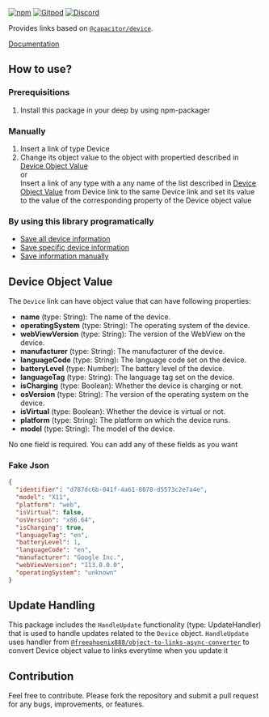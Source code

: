[![npm](https://img.shields.io/npm/v/@deep-foundation/capacitor-device.svg)](https://www.npmjs.com/package/@deep-foundation/capacitor-device) 
[![Gitpod](https://img.shields.io/badge/Gitpod-ready--to--code-blue?logo=gitpod)](https://gitpod.io/#https://github.com/deep-foundation/capacitor-device) 
[![Discord](https://badgen.net/badge/icon/discord?icon=discord&label&color=purple)](https://discord.gg/deep-foundation)

Provides links based on [`@capacitor/device`](https://www.npmjs.com/package/@capacitor/device). 

[Documentation](https://deep-foundation.github.io/capacitor-device/) 

## How to use?
### Prerequisitions
1. Install this package in your deep by using npm-packager

### Manually
1. Insert a link of type Device 
2.  Change its object value to the object with propertied described in [Device Object Value](#md:device-object-value)  
or  
Insert a link of any type with a any name of the list described in [Device Object Value](#md:device-object-value) from Device link to the same Device link and set its value to the value of the corresponding property of the Device object value


### By using this library programatically
- [Save all device information](https://deep-foundation.github.io/capacitor-device/functions/saveDeviceInfo.html#md:save-all-device-information)  
- [Save specific device information](https://deep-foundation.github.io/capacitor-device/functions/saveDeviceInfo.html#md:save-specific-device-information)  
- [Save information manually](https://deep-foundation.github.io/capacitor-device/functions/saveDeviceInfo.html#md:save-information-manually)  

## Device Object Value

The `Device` link can have object value that can have following properties:

- **name** (type: String): The name of the device.
- **operatingSystem** (type: String): The operating system of the device.
- **webViewVersion** (type: String): The version of the WebView on the device.
- **manufacturer** (type: String): The manufacturer of the device.
- **languageCode** (type: String): The language code set on the device.
- **batteryLevel** (type: Number): The battery level of the device.
- **languageTag** (type: String): The language tag set on the device.
- **isCharging** (type: Boolean): Whether the device is charging or not.
- **osVersion** (type: String): The version of the operating system on the device.
- **isVirtual** (type: Boolean): Whether the device is virtual or not.
- **platform** (type: String): The platform on which the device runs.
- **model** (type: String): The model of the device.  

No one field is required. You can add any of these fields as you want

### Fake Json
```json
{
  "identifier": "d787dc6b-041f-4a61-8078-d5573c2e7a4e",
  "model": "X11",
  "platform": "web",
  "isVirtual": false,
  "osVersion": "x86.64",
  "isCharging": true,
  "languageTag": "en",
  "batteryLevel": 1,
  "languageCode": "en",
  "manufacturer": "Google Inc.",
  "webViewVersion": "113.0.0.0",
  "operatingSystem": "unknown"
}
```

## Update Handling

This package includes the `HandleUpdate` functionality (type: UpdateHandler) that is used to handle updates related to the `Device` object. `HandleUpdate` uses handler from [`@freephoenix888/object-to-links-async-converter`](https://www.npmjs.com/package/@freephoenix888/object-to-links-async-converter) to convert Device object value to links everytime when you update it

## Contribution

Feel free to contribute. Please fork the repository and submit a pull request for any bugs, improvements, or features.
